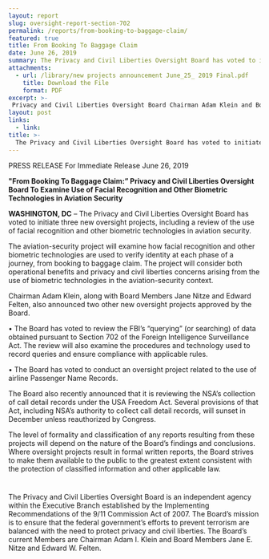 ```yaml
---
layout: report
slug: oversight-report-section-702
permalink: /reports/from-booking-to-baggage-claim/
featured: true
title: From Booking To Baggage Claim
date: June 26, 2019
summary: The Privacy and Civil Liberties Oversight Board has voted to initiate three new oversight projects, including a review of the use of facial recognition and other biometric technologies in aviation security.
attachments:
  - url: /library/new projects announcement June_25_ 2019 Final.pdf
    title: Download the File
    format: PDF
excerpt: >-
 Privacy and Civil Liberties Oversight Board Chairman Adam Klein and Board Members Edward Felten and Jane Nitze have announced a May 31, 2019 public forum in Washington, DC to examine the USA FREEDOM Act and the government’s call detail records (CDR) program under that law.   Several key provisions of the USA FREEDOM Act will sunset in December unless they are reauthorized by Congress.  
layout: post
links:
  - link: 
title: >-
  The Privacy and Civil Liberties Oversight Board has voted to initiate three new oversight projects, including a review of the use of facial recognition and other biometric technologies in aviation security.
---
```

PRESS RELEASE
For Immediate Release June 26, 2019

**"From Booking To Baggage Claim:” Privacy and Civil Liberties Oversight Board To Examine Use of Facial Recognition and Other Biometric Technologies in Aviation Security**


**WASHINGTON, DC** – The Privacy and Civil Liberties Oversight Board has voted to initiate three new oversight projects, including a review of the use of facial recognition and other biometric technologies in aviation security.

The aviation-security project will examine how facial recognition and other biometric technologies are used to verify identity at each phase of a journey, from booking to baggage claim. The project will consider both operational benefits and privacy and civil liberties concerns arising from the use of biometric technologies in the aviation-security context.

Chairman Adam Klein, along with Board Members Jane Nitze and Edward Felten, also announced two other new oversight projects approved by the Board.

•	The Board has voted to review the FBI’s “querying” (or searching) of data obtained pursuant to Section 702 of the Foreign Intelligence Surveillance Act. The review will also examine the procedures and technology used to record queries and ensure compliance with applicable rules.

•	The Board has voted to conduct an oversight project related to the use of airline Passenger Name Records.

The Board also recently announced that it is reviewing the NSA’s collection of call detail records under the USA Freedom Act. Several provisions of that Act, including NSA’s authority to collect call detail records, will sunset in December unless reauthorized by Congress.

The level of formality and classification of any reports resulting from these projects will depend on the nature of the Board’s findings and conclusions. Where oversight projects result in formal written reports, the Board strives to make them available to the public to the greatest extent consistent with the protection of classified information and other applicable law.

#
The Privacy and Civil Liberties Oversight Board is an independent agency within the Executive Branch established by the Implementing Recommendations of the 9/11 Commission Act of 2007. The Board’s mission is to ensure that the federal government’s efforts to prevent terrorism are balanced with the need to protect privacy and civil liberties. The Board’s current Members are Chairman Adam I. Klein and Board Members Jane E. Nitze and Edward W. Felten.
